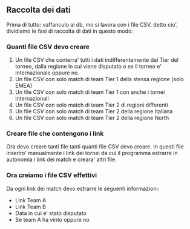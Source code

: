 ## Raccolta dei dati
Prima di tutto: vaffanculo ai db, mo si lavora con i file CSV.
detto cio', dividiamo le fasi di raccolta di dati in questo modo:

### Quanti file CSV devo creare
1. Un file CSV che conterra' tutti i dati indifferentemente dal Tier del torneo, dalla regione in cui viene disputato o se il torneo e' internazionale oppure no.
2. Un file CSV con solo match di team Tier 1 della stessa regione (solo EMEA)
3. Un file CSV con solo match di team Tier 1 con anche i tornei internazionali
4. Un file CSV con solo match di team Tier 2 di regioni differenti
5. Un file CSV con solo match di team Tier 2 della regione Italiana
6. Un file CSV con solo match di team Tier 2 della regione North

### Creare file che contengono i link
Ora devo creare tanti file tanti quanti file CSV devo creare.
In questi file inseriro' manualmente i link dei tornei da cui il programma estrarre in autonomia i link dei match e creara' altri file.

### Ora creiamo i file CSV effettivi
Da ogni link dei match devo estrarre le seguenti informazioni:
- Link Team A
- Link Team B
- Data in cui e' stato disputato
- Se team A ha vinto oppure no





